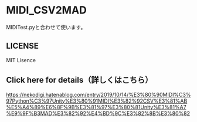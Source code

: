 # MIDI_CSV2MAD
MIDITest.pyと合わせて使います。
## LICENSE
MIT Lisence
## Click here for details（詳しくはこちら）
https://nekodigi.hatenablog.com/entry/2019/10/14/%E3%80%90MIDI%C3%97Python%C3%97Unity%E3%80%91MIDI%E3%82%92CSV%E3%81%AB%E5%A4%89%E6%8F%9B%E3%81%97%E3%80%81Unity%E3%81%A7%E9%9F%B3MAD%E3%82%92%E4%BD%9C%E3%82%8B%E3%80%82
